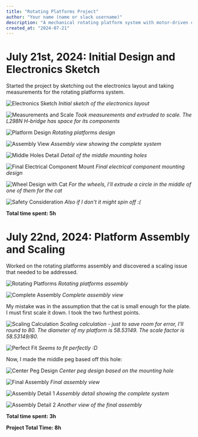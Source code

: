 ```yaml
---
title: "Rotating Platforms Project"
author: "Your name (name or slack username)"
description: "A mechanical rotating platform system with motor-driven control for educational and demonstration purposes"
created_at: "2024-07-21"
---
```


# July 21st, 2024: Initial Design and Electronics Sketch

Started the project by sketching out the electronics layout and taking measurements for the rotating platforms system.

![Electronics Sketch](https://github.com/user-attachments/assets/e033ec09-83e9-459f-a2b3-d93511233366)
*Initial sketch of the electronics layout*

![Measurements and Scale](https://github.com/user-attachments/assets/fa75952e-ce2e-450e-aec3-98b3bccbb663)
*Took measurements and extruded to scale. The L298N H-bridge has space for its components*

![Platform Design](https://github.com/user-attachments/assets/574dd1d8-4a12-47d9-a32e-d0ec3c586b8a)
*Rotating platforms design*

![Assembly View](https://github.com/user-attachments/assets/744dd1d8-4a12-47d9-a32e-d0ec3c586b8a)
*Assembly view showing the complete system*

![Middle Holes Detail](https://github.com/user-attachments/assets/96f6fb3b-aa55-48dc-81d4-2fd0fcee37dc)
*Detail of the middle mounting holes*

![Final Electrical Component Mount](https://github.com/user-attachments/assets/c863f513-f2d2-4156-aeac-9895fa3361f1)
*Final electrical component mounting design*

![Wheel Design with Cat](https://github.com/user-attachments/assets/5c2101e5-ee6c-42de-a9f2-8f6f916a292a)
*For the wheels, I'll extrude a circle in the middle of one of them for the cat*

![Safety Consideration](https://github.com/user-attachments/assets/639dd1d8-18ba-4739-b017-b72c434da297)
*Also if I don't it might spin off :(*

**Total time spent: 5h**

# July 22nd, 2024: Platform Assembly and Scaling

Worked on the rotating platforms assembly and discovered a scaling issue that needed to be addressed.

![Rotating Platforms](https://github.com/user-attachments/assets/8bf5a0f3-39f4-438a-85b1-ceb4d5e0e463)
*Rotating platforms assembly*

![Complete Assembly](https://github.com/user-attachments/assets/a1fb50f3-7028-4a45-bc44-f274d637174f)
*Complete assembly view*

My mistake was in the assumption that the cat is small enough for the plate. I must first scale it down. I took the two furthest points.

![Scaling Calculation](https://github.com/user-attachments/assets/e129c70c-1aaa-4ce5-83b6-1772885bc56f)
*Scaling calculation - just to save room for error, I'll round to 80. The diameter of my platform is 58.53149. The scale factor is 58.53149/80.*

![Perfect Fit](https://github.com/user-attachments/assets/dfdfbf0c-6a0c-4ae7-b12a-4e167f06bdb3)
*Seems to fit perfectly :D*

Now, I made the middle peg based off this hole:

![Center Peg Design](https://github.com/user-attachments/assets/4f325ce1-217a-4fac-8ce5-624cff7c6764)
*Center peg design based on the mounting hole*

![Final Assembly](https://github.com/user-attachments/assets/d1a8cbaa-ec9d-4259-9123-a051423633df)
*Final assembly view*

![Assembly Detail 1](https://github.com/user-attachments/assets/5a858197-1478-4de2-a24e-6f3cbe98307a)
*Assembly detail showing the complete system*

![Assembly Detail 2](https://github.com/user-attachments/assets/62da032d-ffb0-4ff3-aa25-a08a1423b2d7)
*Another view of the final assembly*

**Total time spent: 3h**

**Project Total Time: 8h**
